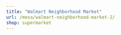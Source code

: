 ```yaml
---
title: "Walmart Neighborhood Market"
url: /mesa/walmart-neighborhood-market-2/
shop: supermarket
---
```

